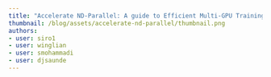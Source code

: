 ```yaml
---
title: "Accelerate ND-Parallel: A guide to Efficient Multi-GPU Training"
thumbnail: /blog/assets/accelerate-nd-parallel/thumbnail.png
authors:
- user: siro1
- user: winglian
- user: smohammadi
- user: djsaunde
---
```

